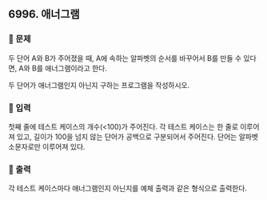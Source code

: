## 6996. 애너그램

### 📌 문제
두 단어 A와 B가 주어졌을 때, A에 속하는 알파벳의 순서를 바꾸어서 B를 만들 수 있다면, A와 B를 애너그램이라고 한다.

두 단어가 애너그램인지 아닌지 구하는 프로그램을 작성하시오.

### 📌 입력
첫째 줄에 테스트 케이스의 개수(<100)가 주어진다. 
각 테스트 케이스는 한 줄로 이루어져 있고, 길이가 100을 넘지 않는 단어가 공백으로 구분되어서 주어진다. 
단어는 알파벳 소문자로만 이루어져 있다.

### 📌 출력
각 테스트 케이스마다 애너그램인지 아닌지를 예체 출력과 같은 형식으로 출력한다. 
